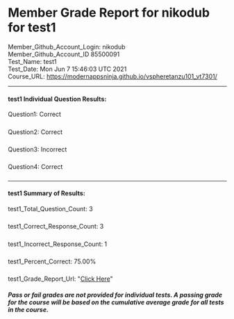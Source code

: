 # Member Grade Report for nikodub for test1  
   
Member_Github_Account_Login: nikodub  
Member_Github_Account_ID 85500091  
Test_Name: test1  
Test_Date: Mon Jun  7 15:46:03 UTC 2021  
Course_URL: https://modernappsninja.github.io/vspheretanzu101_vt7301/  
   
---  
#### test1 Individual Question Results:  
Question1: Correct  
#####  
Question2: Correct  
#####  
Question3: Incorrect  
#####  
Question4: Correct  
#####  
---  
#### test1 Summary of Results:  
test1_Total_Question_Count: 3  
#####  
test1_Correct_Response_Count: 3  
#####  
test1_Incorrect_Response_Count: 1  
#####  
test1_Percent_Correct: 75.00%  
#####  
test1_Grade_Report_Url: "[Click Here](https://github.com/modernappsninjas/nikodub/blob/main/static/userdata/courses/vspheretanzu101_vt7301/grade_report.pr658.test1.md)"
##### Pass or fail grades are not provided for individual tests. A passing grade for the course will be based on the cumulative average grade for all tests in the course.  
